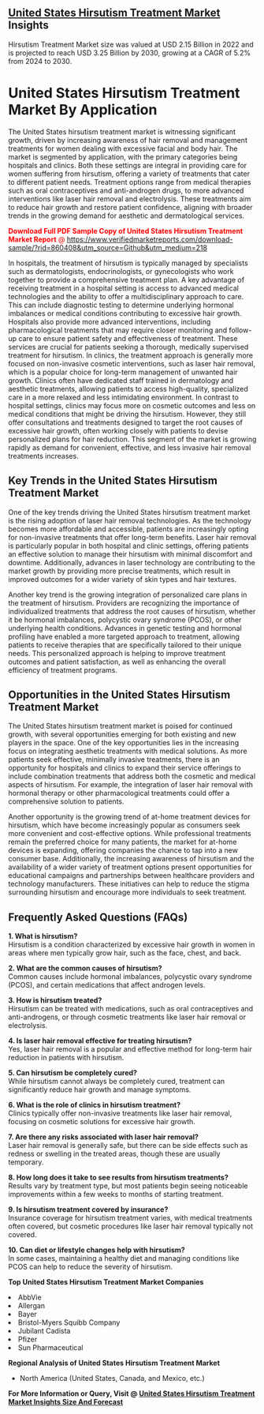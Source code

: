<h2><a href="https://www.verifiedmarketreports.com/download-sample/?rid=860408&amp;utm_source=Github&amp;utm_medium=218" target="_blank">United States Hirsutism Treatment Market</a> Insights</h2><p>Hirsutism Treatment Market size was valued at USD 2.15 Billion in 2022 and is projected to reach USD 3.25 Billion by 2030, growing at a CAGR of 5.2% from 2024 to 2030.</p><p><h1>United States Hirsutism Treatment Market By Application</h1> <p>The United States hirsutism treatment market is witnessing significant growth, driven by increasing awareness of hair removal and management treatments for women dealing with excessive facial and body hair. The market is segmented by application, with the primary categories being hospitals and clinics. Both these settings are integral in providing care for women suffering from hirsutism, offering a variety of treatments that cater to different patient needs. Treatment options range from medical therapies such as oral contraceptives and anti-androgen drugs, to more advanced interventions like laser hair removal and electrolysis. These treatments aim to reduce hair growth and restore patient confidence, aligning with broader trends in the growing demand for aesthetic and dermatological services. <p><span class=""><span style="color: #ff0000;"><strong>Download Full PDF Sample Copy of United States Hirsutism Treatment Market Report</strong> @ </span><a href="https://www.verifiedmarketreports.com/download-sample/?rid=860408&amp;utm_source=Github&amp;utm_medium=218" target="_blank">https://www.verifiedmarketreports.com/download-sample/?rid=860408&amp;utm_source=Github&amp;utm_medium=218</a></span></p> In hospitals, the treatment of hirsutism is typically managed by specialists such as dermatologists, endocrinologists, or gynecologists who work together to provide a comprehensive treatment plan. A key advantage of receiving treatment in a hospital setting is access to advanced medical technologies and the ability to offer a multidisciplinary approach to care. This can include diagnostic testing to determine underlying hormonal imbalances or medical conditions contributing to excessive hair growth. Hospitals also provide more advanced interventions, including pharmacological treatments that may require closer monitoring and follow-up care to ensure patient safety and effectiveness of treatment. These services are crucial for patients seeking a thorough, medically supervised treatment for hirsutism. In clinics, the treatment approach is generally more focused on non-invasive cosmetic interventions, such as laser hair removal, which is a popular choice for long-term management of unwanted hair growth. Clinics often have dedicated staff trained in dermatology and aesthetic treatments, allowing patients to access high-quality, specialized care in a more relaxed and less intimidating environment. In contrast to hospital settings, clinics may focus more on cosmetic outcomes and less on medical conditions that might be driving the hirsutism. However, they still offer consultations and treatments designed to target the root causes of excessive hair growth, often working closely with patients to devise personalized plans for hair reduction. This segment of the market is growing rapidly as demand for convenient, effective, and less invasive hair removal treatments increases. <h2>Key Trends in the United States Hirsutism Treatment Market</h2> <p>One of the key trends driving the United States hirsutism treatment market is the rising adoption of laser hair removal technologies. As the technology becomes more affordable and accessible, patients are increasingly opting for non-invasive treatments that offer long-term benefits. Laser hair removal is particularly popular in both hospital and clinic settings, offering patients an effective solution to manage their hirsutism with minimal discomfort and downtime. Additionally, advances in laser technology are contributing to the market growth by providing more precise treatments, which result in improved outcomes for a wider variety of skin types and hair textures.</p> <p>Another key trend is the growing integration of personalized care plans in the treatment of hirsutism. Providers are recognizing the importance of individualized treatments that address the root causes of hirsutism, whether it be hormonal imbalances, polycystic ovary syndrome (PCOS), or other underlying health conditions. Advances in genetic testing and hormonal profiling have enabled a more targeted approach to treatment, allowing patients to receive therapies that are specifically tailored to their unique needs. This personalized approach is helping to improve treatment outcomes and patient satisfaction, as well as enhancing the overall efficiency of treatment programs.</p> <h2>Opportunities in the United States Hirsutism Treatment Market</h2> <p>The United States hirsutism treatment market is poised for continued growth, with several opportunities emerging for both existing and new players in the space. One of the key opportunities lies in the increasing focus on integrating aesthetic treatments with medical solutions. As more patients seek effective, minimally invasive treatments, there is an opportunity for hospitals and clinics to expand their service offerings to include combination treatments that address both the cosmetic and medical aspects of hirsutism. For example, the integration of laser hair removal with hormonal therapy or other pharmacological treatments could offer a comprehensive solution to patients.</p> <p>Another opportunity is the growing trend of at-home treatment devices for hirsutism, which have become increasingly popular as consumers seek more convenient and cost-effective options. While professional treatments remain the preferred choice for many patients, the market for at-home devices is expanding, offering companies the chance to tap into a new consumer base. Additionally, the increasing awareness of hirsutism and the availability of a wider variety of treatment options present opportunities for educational campaigns and partnerships between healthcare providers and technology manufacturers. These initiatives can help to reduce the stigma surrounding hirsutism and encourage more individuals to seek treatment.</p> <h2>Frequently Asked Questions (FAQs)</h2> <p><b>1. What is hirsutism?</b><br>Hirsutism is a condition characterized by excessive hair growth in women in areas where men typically grow hair, such as the face, chest, and back.</p> <p><b>2. What are the common causes of hirsutism?</b><br>Common causes include hormonal imbalances, polycystic ovary syndrome (PCOS), and certain medications that affect androgen levels.</p> <p><b>3. How is hirsutism treated?</b><br>Hirsutism can be treated with medications, such as oral contraceptives and anti-androgens, or through cosmetic treatments like laser hair removal or electrolysis.</p> <p><b>4. Is laser hair removal effective for treating hirsutism?</b><br>Yes, laser hair removal is a popular and effective method for long-term hair reduction in patients with hirsutism.</p> <p><b>5. Can hirsutism be completely cured?</b><br>While hirsutism cannot always be completely cured, treatment can significantly reduce hair growth and manage symptoms.</p> <p><b>6. What is the role of clinics in hirsutism treatment?</b><br>Clinics typically offer non-invasive treatments like laser hair removal, focusing on cosmetic solutions for excessive hair growth.</p> <p><b>7. Are there any risks associated with laser hair removal?</b><br>Laser hair removal is generally safe, but there can be side effects such as redness or swelling in the treated areas, though these are usually temporary.</p> <p><b>8. How long does it take to see results from hirsutism treatments?</b><br>Results vary by treatment type, but most patients begin seeing noticeable improvements within a few weeks to months of starting treatment.</p> <p><b>9. Is hirsutism treatment covered by insurance?</b><br>Insurance coverage for hirsutism treatment varies, with medical treatments often covered, but cosmetic procedures like laser hair removal typically not covered.</p> <p><b>10. Can diet or lifestyle changes help with hirsutism?</b><br>In some cases, maintaining a healthy diet and managing conditions like PCOS can help to reduce the severity of hirsutism.</p> </p><p><strong>Top United States Hirsutism Treatment Market Companies</strong></p><div data-test-id=""><p><li>AbbVie</li><li> Allergan</li><li> Bayer</li><li> Bristol-Myers Squibb Company</li><li> Jubilant Cadista</li><li> Pfizer</li><li> Sun Pharmaceutical</li></p><div><strong>Regional Analysis of&nbsp;United States Hirsutism Treatment Market</strong></div><ul><li dir="ltr"><p dir="ltr">North America&nbsp;(United States, Canada, and Mexico, etc.)</p></li></ul><p><strong>For More Information or Query, Visit @&nbsp;</strong><strong><a href="https://www.verifiedmarketreports.com/product/hirsutism-treatment-market/?utm_source=Github&amp;utm_medium=218" target="_blank">United States Hirsutism Treatment Market Insights Size And Forecast</a></strong></p></div>
